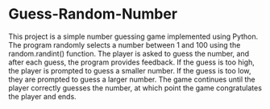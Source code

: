 # Guess-Random-Number

This project is a simple number guessing game implemented using Python. The program randomly selects a number between 1 and 100 using the random.randint() function. The player is asked to guess the number, and after each guess, the program provides feedback. If the guess is too high, the player is prompted to guess a smaller number. If the guess is too low, they are prompted to guess a larger number. The game continues until the player correctly guesses the number, at which point the game congratulates the player and ends.
